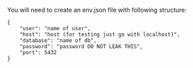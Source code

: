 You will need to create an env.json file with following structure:
```
{
	"user": "name of user",
	"host": "host (for testing just go with localhost)",
	"database": "name of db",
	"password": "password DO NOT LEAK THIS",
	"port": 5432
}
```
